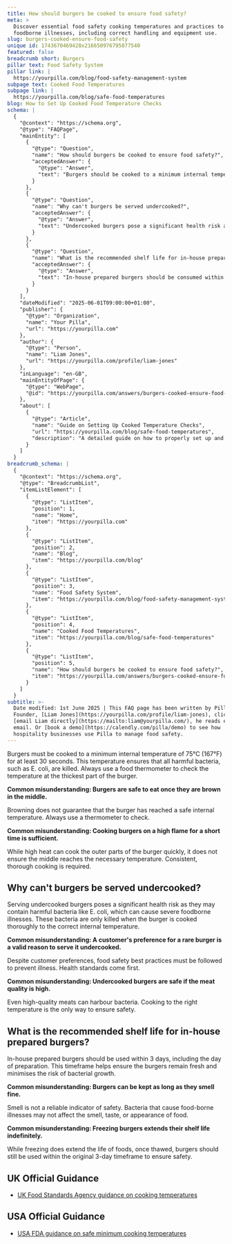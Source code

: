```yaml
---
title: How should burgers be cooked to ensure food safety?
meta: >
  Discover essential food safety cooking temperatures and practices to prevent
  foodborne illnesses, including correct handling and equipment use.
slug: burgers-cooked-ensure-food-safety
unique id: 1743670469428x216650976795877540
featured: false
breadcrumb short: Burgers
pillar text: Food Safety System
pillar link: |
  https://yourpilla.com/blog/food-safety-management-system
subpage text: Cooked Food Temperatures
subpage link: |
  https://yourpilla.com/blog/safe-food-temperatures
blog: How to Set Up Cooked Food Temperature Checks
schema: |
  {
    "@context": "https://schema.org",
    "@type": "FAQPage",
    "mainEntity": [
      {
        "@type": "Question",
        "name": "How should burgers be cooked to ensure food safety?",
        "acceptedAnswer": {
          "@type": "Answer",
          "text": "Burgers should be cooked to a minimum internal temperature of 75°C for at least 30 seconds to ensure food safety. This temperature eliminates harmful bacteria such as E. coli. Use a food thermometer to check the temperature at the thickest part of the burger to ensure it has reached the necessary temperature."
        }
      },
      {
        "@type": "Question",
        "name": "Why can't burgers be served undercooked?",
        "acceptedAnswer": {
          "@type": "Answer",
          "text": "Undercooked burgers pose a significant health risk as they can contain harmful bacteria like E. coli. These bacteria can cause severe foodborne illnesses and are only eliminated by thorough cooking to the correct internal temperature. Despite customer preferences, it is crucial to abide by food safety standards."
        }
      },
      {
        "@type": "Question",
        "name": "What is the recommended shelf life for in-house prepared burgers?",
        "acceptedAnswer": {
          "@type": "Answer",
          "text": "In-house prepared burgers should be consumed within 3 days, including the day of preparation. This period ensures that the burgers remain fresh and safe to eat, minimising the risk of bacterial growth. Smell is not a reliable indicator of burger safety, and even if frozen, the 3-day rule applies once thawed."
        }
      }
    ],
    "dateModified": "2025-06-01T09:00:00+01:00",
    "publisher": {
      "@type": "Organization",
      "name": "Your Pilla",
      "url": "https://yourpilla.com"
    },
    "author": {
      "@type": "Person",
      "name": "Liam Jones",
      "url": "https://yourpilla.com/profile/liam-jones"
    },
    "inLanguage": "en-GB",
    "mainEntityOfPage": {
      "@type": "WebPage",
      "@id": "https://yourpilla.com/answers/burgers-cooked-ensure-food-safety"
    },
    "about": [
      {
        "@type": "Article",
        "name": "Guide on Setting Up Cooked Temperature Checks",
        "url": "https://yourpilla.com/blog/safe-food-temperatures",
        "description": "A detailed guide on how to properly set up and record cooked food temperatures to ensure compliance and food safety."
      }
    ]
  }
breadcrumb_schema: |
  {
    "@context": "https://schema.org",
    "@type": "BreadcrumbList",
    "itemListElement": [
      {
        "@type": "ListItem",
        "position": 1,
        "name": "Home",
        "item": "https://yourpilla.com"
      },
      {
        "@type": "ListItem",
        "position": 2,
        "name": "Blog",
        "item": "https://yourpilla.com/blog"
      },
      {
        "@type": "ListItem",
        "position": 3,
        "name": "Food Safety System",
        "item": "https://yourpilla.com/blog/food-safety-management-system"
      },
      {
        "@type": "ListItem",
        "position": 4,
        "name": "Cooked Food Temperatures",
        "item": "https://yourpilla.com/blog/safe-food-temperatures"
      },
      {
        "@type": "ListItem",
        "position": 5,
        "name": "How should burgers be cooked to ensure food safety?",
        "item": "https://yourpilla.com/answers/burgers-cooked-ensure-food-safety"
      }
    ]
  }
subtitle: >-
  Date modified: 1st June 2025 | This FAQ page has been written by Pilla
  Founder, [Liam Jones](https://yourpilla.com/profile/liam-jones), click to
  [email Liam directly](https://mailto:liam@yourpilla.com/), he reads every
  email. Or [book a demo](https://calendly.com/pilla/demo) to see how
  hospitality businesses use Pilla to manage food safety.
---
```

Burgers must be cooked to a minimum internal temperature of 75°C (167°F) for at least 30 seconds. This temperature ensures that all harmful bacteria, such as E. coli, are killed. Always use a food thermometer to check the temperature at the thickest part of the burger.

**Common misunderstanding: Burgers are safe to eat once they are brown in the middle.**

Browning does not guarantee that the burger has reached a safe internal temperature. Always use a thermometer to check.

**Common misunderstanding: Cooking burgers on a high flame for a short time is sufficient.**

While high heat can cook the outer parts of the burger quickly, it does not ensure the middle reaches the necessary temperature. Consistent, thorough cooking is required.

## Why can't burgers be served undercooked?

Serving undercooked burgers poses a significant health risk as they may contain harmful bacteria like E. coli, which can cause severe foodborne illnesses. These bacteria are only killed when the burger is cooked thoroughly to the correct internal temperature.

**Common misunderstanding: A customer's preference for a rare burger is a valid reason to serve it undercooked.**

Despite customer preferences, food safety best practices must be followed to prevent illness. Health standards come first.

**Common misunderstanding: Undercooked burgers are safe if the meat quality is high.**

Even high-quality meats can harbour bacteria. Cooking to the right temperature is the only way to ensure safety.

## What is the recommended shelf life for in-house prepared burgers?

In-house prepared burgers should be used within 3 days, including the day of preparation. This timeframe helps ensure the burgers remain fresh and minimises the risk of bacterial growth.

**Common misunderstanding: Burgers can be kept as long as they smell fine.**

Smell is not a reliable indicator of safety. Bacteria that cause food-borne illnesses may not affect the smell, taste, or appearance of food.

**Common misunderstanding: Freezing burgers extends their shelf life indefinitely.**

While freezing does extend the life of foods, once thawed, burgers should still be used within the original 3-day timeframe to ensure safety.

## UK Official Guidance

-   [UK Food Standards Agency guidance on cooking temperatures](https://www.food.gov.uk/safety-hygiene/cooking-your-food)

## USA Official Guidance

-   [USA FDA guidance on safe minimum cooking temperatures](https://www.fda.gov/media/107000/download)
